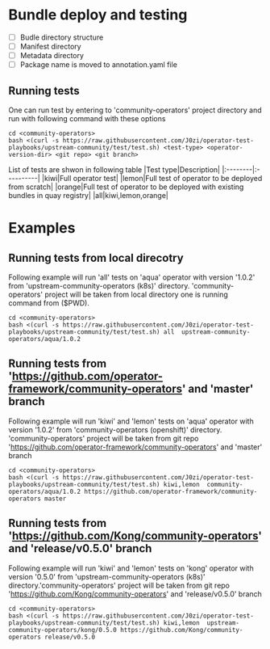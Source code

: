 # Bundle deploy and testing

- [ ] Budle directory structure
- [ ] Manifest directory
- [ ] Metadata directory
- [ ] Package name is moved to annotation.yaml file

## Running tests
One can run test by entering to 'community-operators' project directory and run with following command with these options
```
cd <community-operators>
bash <(curl -s https://raw.githubusercontent.com/J0zi/operator-test-playbooks/upstream-community/test/test.sh) <test-type> <operator-version-dir> <git repo> <git branch>
```
List of tests are shwon in following table
|Test type|Description|
|:--------|:----------|
|kiwi|Full operator test|
|lemon|Full test of operator to be deployed from scratch|
|orange|Full test of operator to be deployed with existing bundles in quay registry|
|all|kiwi,lemon,orange|

# Examples

## Running tests from local direcotry
Following example will run 'all' tests on 'aqua' operator with version '1.0.2' from 'upstream-community-operators (k8s)' directory. 'community-operators' project will be taken from local directory one is running command from ($PWD).
```
cd <community-operators>
bash <(curl -s https://raw.githubusercontent.com/J0zi/operator-test-playbooks/upstream-community/test/test.sh) all  upstream-community-operators/aqua/1.0.2
```

## Running tests from 'https://github.com/operator-framework/community-operators' and 'master' branch

Following example will run 'kiwi' and 'lemon' tests on 'aqua' operator with version '1.0.2' from 'community-operators (openshift)' directory. 'community-operators' project will be taken from git repo 'https://github.com/operator-framework/community-operators' and 'master' branch
```
cd <community-operators>
bash <(curl -s https://raw.githubusercontent.com/J0zi/operator-test-playbooks/upstream-community/test/test.sh) kiwi,lemon  community-operators/aqua/1.0.2 https://github.com/operator-framework/community-operators master
```

## Running tests from 'https://github.com/Kong/community-operators' and 'release/v0.5.0' branch
Following example will run 'kiwi' and 'lemon' tests on 'kong' operator with version '0.5.0' from 'upstream-community-operators (k8s)' directory.'community-operators' project will be taken from git repo 'https://github.com/Kong/community-operators' and 'release/v0.5.0' branch
```
cd <community-operators>
bash <(curl -s https://raw.githubusercontent.com/J0zi/operator-test-playbooks/upstream-community/test/test.sh) kiwi,lemon  upstream-community-operators/kong/0.5.0 https://github.com/Kong/community-operators release/v0.5.0
```




